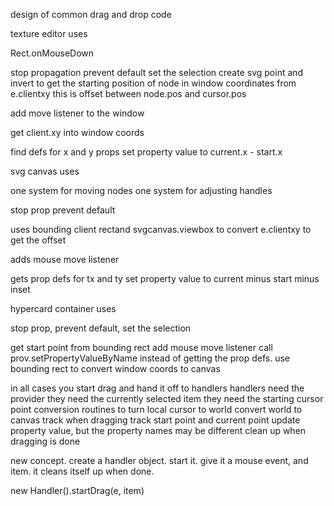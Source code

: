 design of common drag and drop code


texture editor uses

Rect.onMouseDown

stop propagation
prevent default
set the selection
create svg point and invert to get the starting position of node in window coordinates from e.clientxy
this is offset between node.pos and cursor.pos

add move listener to the window

get client.xy into window coords

find defs for x and y props
set property value to current.x - start.x




svg canvas uses

one system for moving nodes
one system for adjusting handles

stop prop
prevent default

uses bounding client rectand svgcanvas.viewbox to convert
e.clientxy to get the offset

adds mouse move listener

gets prop defs for tx and ty
set property value to current minus start minus inset




hypercard container uses

stop prop, prevent default, set the selection

get start point from bounding rect
add mouse move listener
call prov.setPropertyValueByName instead of getting the prop defs.
use bounding rect to convert window coords to canvas


in all cases you start drag and hand it off to handlers
handlers need the provider
they need the currently selected item
they need the starting cursor point
conversion routines to turn local cursor to world
convert world to canvas
track when dragging
track start point and current point
update property value, but the property names may be different
clean up when dragging is done


new concept. create a handler object. start it. give it
a mouse event, and item. it cleans itself up when done.

new Handler().startDrag(e, item) 